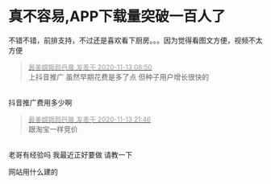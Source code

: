 # 真不容易,APP下载量突破一百人了


不错不错，前排支持，不过还是喜欢看下厨房。。。因为觉得看图文方便，视频不太方便<img id="aimg_vsf8N" onclick="zoom(this, this.src, 0, 0, 0)" class="zoom" src="https://cdn.jsdelivr.net/gh/hishis/forum-master/public/images/patch.gif" onmouseover="img_onmouseoverfunc(this)" onload="thumbImg(this)" border="0" alt="" />

<div class="quote"><blockquote><font size="2"><a href="https://www.hostloc.com/forum.php?mod=redirect&amp;goto=findpost&amp;pid=9446840&amp;ptid=766066" target="_blank"><font color="#999999">最美嫦娥颜丹晨 发表于 2020-11-13 08:50</font></a></font><br />
上抖音推广 虽然早期花费是多了点 但种子用户增长很快的</blockquote></div><br />
抖音推广费用多少啊

<div class="quote"><blockquote><font size="2"><a href="https://www.hostloc.com/forum.php?mod=redirect&amp;goto=findpost&amp;pid=9450650&amp;ptid=766066" target="_blank"><font color="#999999">最美嫦娥颜丹晨 发表于 2020-11-13 21:46</font></a></font><br />
跟淘宝一样竞价</blockquote></div><br />
老哥有经验吗 我最近正好要做 请教一下

网站用什么建的
